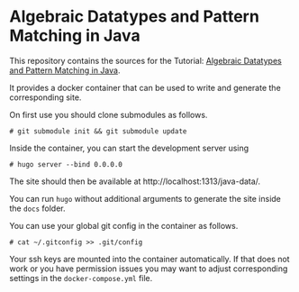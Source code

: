 # Algebraic Datatypes and Pattern Matching in Java

This repository contains the sources for the Tutorial:
[Algebraic Datatypes and Pattern Matching in Java](https://sebfisch.github.io/java-data/).

It provides a docker container that can be used to write and generate the corresponding site.

On first use you should clone submodules as follows.

    # git submodule init && git submodule update

Inside the container, you can start the development server using

    # hugo server --bind 0.0.0.0

The site should then be available at http://localhost:1313/java-data/.

You can run `hugo` without additional arguments to generate the site inside the `docs` folder.

You can use your global git config in the container as follows.

    # cat ~/.gitconfig >> .git/config

Your ssh keys are mounted into the container automatically.
If that does not work or you have permission issues
you may want to adjust corresponding settings in the `docker-compose.yml` file.
